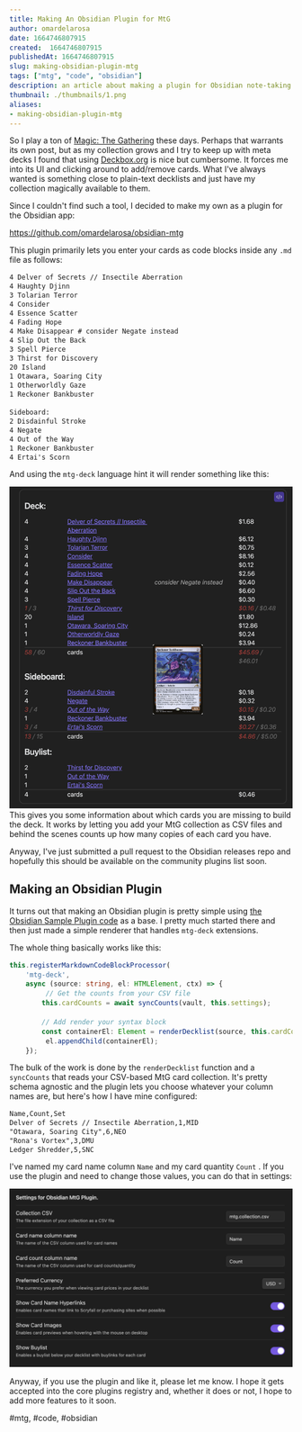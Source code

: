 ```yaml
---
title: Making An Obsidian Plugin for MtG
author: omardelarosa
date: 1664746807915
created:  1664746807915
publishedAt: 1664746807915
slug: making-obsidian-plugin-mtg
tags: ["mtg", "code", "obsidian"]
description: an article about making a plugin for Obsidian note-taking app
thumbnail: ./thumbnails/1.png
aliases:
- making-obsidian-plugin-mtg
---
```


So I play a ton of [Magic: The Gathering](https://magic.wizards.com/en) these days.  Perhaps that warrants its own post, but as my collection grows and I try to keep up with meta decks I found that using [Deckbox.org](https://deckbox.org/) is nice but cumbersome.  It forces me into its UI and clicking around to add/remove cards.  What I've always wanted is something close to plain-text decklists and just have my collection magically available to them.

Since I couldn't find such a tool, I decided to make my own as a plugin for the Obsidian app:

https://github.com/omardelarosa/obsidian-mtg

This plugin primarily lets you enter your cards as code blocks inside any `.md` file as follows:

```
4 Delver of Secrets // Insectile Aberration
4 Haughty Djinn
3 Tolarian Terror
4 Consider
4 Essence Scatter
4 Fading Hope
4 Make Disappear # consider Negate instead
4 Slip Out the Back
3 Spell Pierce
3 Thirst for Discovery
20 Island
1 Otawara, Soaring City
1 Otherworldly Gaze
1 Reckoner Bankbuster

Sideboard:
2 Disdainful Stroke
4 Negate
4 Out of the Way
1 Reckoner Bankbuster
4 Ertai's Scorn
```

And using the `mtg-deck` language hint it will render something like this:

![obsidian-mtg-v1.0.0.png](https://github.com/omardelarosa/obsidian-mtg/raw/master/docs/img/example_decklist.png)
This gives you some information about which cards you are missing to build the deck.  It works by letting you add your MtG collection as CSV files and behind the scenes counts up how many copies of each card you have.

Anyway, I've just submitted a pull request to the Obsidian releases repo and hopefully this should be available on the community plugins list soon.

## Making an Obsidian Plugin

It turns out that making an Obsidian plugin is pretty simple using [the Obsidian Sample Plugin code](https://github.com/obsidianmd/obsidian-sample-plugin) as a base.  I pretty much started there and then just made a simple renderer that handles `mtg-deck` extensions.

The whole thing basically works like this:
```typescript
this.registerMarkdownCodeBlockProcessor(
	'mtg-deck',
	async (source: string, el: HTMLElement, ctx) => {
	     // Get the counts from your CSV file
		this.cardCounts = await syncCounts(vault, this.settings);

		// Add render your syntax block
		const containerEl: Element = renderDecklist(source, this.cardCounts);
	     el.appendChild(containerEl);
	});
```

The bulk of the work is done by the `renderDecklist` function and a `syncCounts` that reads your CSV-based MtG card collection.  It's pretty schema agnostic and the plugin lets you choose whatever your column names are, but here's how I have mine configured:

```csv
Name,Count,Set
Delver of Secrets // Insectile Aberration,1,MID
"Otawara, Soaring City",6,NEO
"Rona's Vortex",3,DMU
Ledger Shredder,5,SNC
```

I've named my card name column `Name` and my card quantity `Count` .  If you use the plugin and need to change those values, you can do that in settings:

![Obsidian MtG settings](https://github.com/omardelarosa/obsidian-mtg/raw/master/docs/img/example_settings.png)

Anyway, if you use the plugin and like it, please let me know.  I hope it gets accepted into the core plugins registry and, whether it does or not, I hope to add more features to it soon.

#mtg, #code, #obsidian
